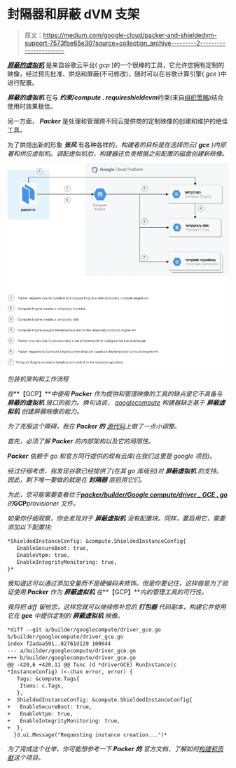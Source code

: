 # 封隔器和屏蔽 dVM 支架

> 原文：<https://medium.com/google-cloud/packer-and-shieldedvm-support-7573fbe65e30?source=collection_archive---------2----------------------->

[***屏蔽的虚拟机***](https://cloud.google.com/shielded-vm/) 是来自谷歌云平台( *gcp* )的一个很棒的工具，它允许您拥有定制的映像，经过预先批准、烘焙和屏蔽(不可修改)，随时可以在谷歌计算引擎( *gce* )中进行配置。

***屏蔽的虚拟机*** 在与 ***约束/compute . requireshieldevm***约束(来自[组织策略](https://cloud.google.com/resource-manager/docs/organization-policy/org-policy-constraints))结合使用时效果极佳。

另一方面， ***Packer*** 是处理和管理跨不同云提供商的定制映像的创建和维护的绝佳工具。

为了烘焙出新的形象 ***张风*** 有各种各样的[](https://www.packer.io/docs/builders/index.html)*。构建者的目标是在选择的云( ***gce*** )内部署和供应虚拟机。调配虚拟机后，构建器还负责根据之前配置的磁盘创建新映像。*

*![](img/861fd29e1b4402e718528a8de1431ef9.png)*

*包装机架构和工作流程*

*在***【GCP】***中使用 ***Packer*** 作为提供和管理映像的工具的缺点是它不具备与 ***屏蔽的虚拟机*** 接口的能力。换句话说， [googlecompute](https://www.packer.io/docs/builders/googlecompute.html) 构建器缺乏基于 ***屏蔽虚拟机*** 创建屏蔽映像的能力。*

*为了克服这个障碍，我在 ***Packer 的*** [源代码](https://github.com/hashicorp/packer)上做了一点小调整。*

*首先，必须了解 ***Packer*** 的内部架构以及它的局限性。*

****Packer*** 依赖于 go 和官方同行提供的现有云库(在我们这里是 google 项目)。*

*经过仔细考虑，我发现谷歌已经提供了(在其 go 库级别)对 ***屏蔽虚拟机*** 的支持。因此，剩下唯一要做的就是在 ***封隔器*** 层启用它们。*

*为此，您可能需要查看位于[***packer/builder/Google compute/driver _ GCE . go***](https://github.com/hashicorp/packer/blob/master/builder/googlecompute/driver_gce.go)的***GCP***provisioner 文件。*

*如果你仔细观察，你会发现对于 ***屏蔽虚拟机*** 没有配置块。同样，要启用它，需要添加以下配置块:*

```
*ShieldedInstanceConfig: &compute.ShieldedInstanceConfig{
   EnableSecureBoot: true,
   EnableVtpm: true,
   EnableIntegrityMonitoring: true,
}*
```

*我知道这可以通过添加变量而不是硬编码来修饰。但是你要记住，这样做是为了验证使用 ***Packer*** 作为 ***屏蔽虚拟机*** 在***【GCP】***内的管理工具的可行性。*

*我将把 diff 留给您，这样您就可以继续修补您的 ***打包器*** 代码副本，构建它并使用它在 ***gce*** 中提供定制的 ***屏蔽虚拟机*** 映像。*

```
*diff --git a/builder/googlecompute/driver_gce.go b/builder/googlecompute/driver_gce.go
index f2adaa591..82761d129 100644
--- a/builder/googlecompute/driver_gce.go
+++ b/builder/googlecompute/driver_gce.go
@@ -420,6 +420,11 @@ func (d *driverGCE) RunInstance(c *InstanceConfig) (<-chan error, error) {
   Tags: &compute.Tags{
    Items: c.Tags,
   },
+  ShieldedInstanceConfig: &compute.ShieldedInstanceConfig{
+   EnableSecureBoot: true,
+   EnableVtpm: true,
+   EnableIntegrityMonitoring: true,
+  },
  }d.ui.Message("Requesting instance creation...")*
```

*为了完成这个壮举，你可能想参考一下 ***Packer 的*** 官方文档，了解如何[构建和贡献](https://github.com/hashicorp/packer/blob/master/.github/CONTRIBUTING.md)这个项目。*